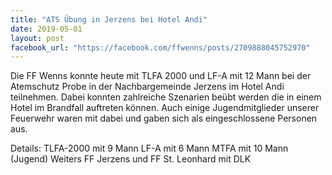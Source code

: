 ```yaml
---
title: "ATS Übung in Jerzens bei Hotel Andi"
date: 2019-05-01
layout: post
facebook_url: "https://facebook.com/ffwenns/posts/2709888045752970"
---
```


Die FF Wenns konnte heute mit TLFA 2000 und LF-A mit 12 Mann bei der Atemschutz Probe in der Nachbargemeinde Jerzens im Hotel Andi teilnehmen. Dabei konnten zahlreiche Szenarien beübt werden die in einem Hotel im Brandfall auftreten können.
Auch einige Jugendmitglieder unserer Feuerwehr waren mit dabei und gaben sich als eingeschlossene Personen aus.

Details:
TLFA-2000 mit 9 Mann
LF-A mit 6 Mann
MTFA mit 10 Mann (Jugend) 
Weiters FF Jerzens und FF St. Leonhard mit DLK